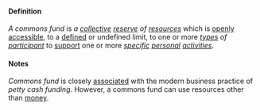 #### Definition

*A commons fund* is *a [collective](https://github.com/gcassel/Modular-Organizing-Terminology/blob/master/compound-terms/commons-fund.md) [reserve](https://github.com/gcassel/Modular-Organizing-Terminology/blob/master/terms/reserve.md) of [resources](https://github.com/gcassel/Modular-Organizing-Terminology/blob/master/terms/resource.md)* which is [openly](https://github.com/gcassel/Modular-Organizing-Terminology/blob/master/terms/open.md) [accessible](https://github.com/gcassel/Modular-Organizing-Terminology/blob/master/terms/access.md), to a [defined](https://github.com/gcassel/Modular-Organizing-Terminology/blob/master/terms/define.md) or undefined limit, to one or more *[types](https://github.com/gcassel/Modular-Organizing-Terminology/blob/master/terms/type.md) of [participant](https://github.com/gcassel/Modular-Organizing-Terminology/blob/master/terms/participate.md)* to [support](https://github.com/gcassel/Modular-Organizing-Terminology/blob/master/terms/support.md) one or more *[specific](https://github.com/gcassel/Modular-Organizing-Terminology/blob/master/terms/specific.md) [personal](https://github.com/gcassel/Modular-Organizing-Terminology/blob/master/terms/personal.md) [activities](https://github.com/gcassel/Modular-Organizing-Terminology/blob/master/terms/activity.md)*.

#### Notes

*Commons fund* is closely [associated](https://github.com/gcassel/Modular-Organizing-Terminology/blob/master/terms/associate.md) with the modern business practice of *petty cash funding*.  However, a commons fund can use resources other than [money](https://github.com/gcassel/Modular-Organizing-Terminology/blob/master/terms/money.md).
